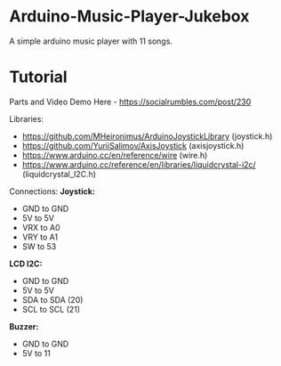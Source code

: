 # Arduino-Music-Player-Jukebox
A simple arduino music player with 11 songs.

# Tutorial
Parts and Video Demo Here - https://socialrumbles.com/post/230

Libraries:
- https://github.com/MHeironimus/ArduinoJoystickLibrary (joystick.h)
- https://github.com/YuriiSalimov/AxisJoystick (axisjoystick.h)
- https://www.arduino.cc/en/reference/wire (wire.h)
- https://www.arduino.cc/reference/en/libraries/liquidcrystal-i2c/ (liquidcrystal_I2C.h)

Connections:
**Joystick:**
- GND to GND
- 5V to 5V
- VRX to A0
- VRY to A1
- SW to 53


**LCD I2C:**
- GND to GND
- 5V to 5V
- SDA to SDA (20)
- SCL to SCL (21)


**Buzzer:**
- GND to GND
- 5V to 11
